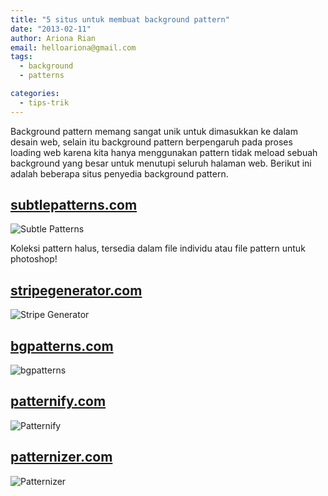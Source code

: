 ```yaml
---
title: "5 situs untuk membuat background pattern"
date: "2013-02-11"
author: Ariona Rian
email: helloariona@gmail.com
tags: 
  - background
  - patterns

categories: 
  - tips-trik
---
```


Background pattern memang sangat unik untuk dimasukkan ke dalam desain web, selain itu background pattern berpengaruh pada proses loading web karena kita hanya menggunakan pattern tidak meload sebuah background yang besar untuk menutupi seluruh halaman web. Berikut ini adalah beberapa situs penyedia background pattern.

## [subtlepatterns.com](http://subtlepatterns.com/ "Subtle Patterns")

![Subtle Patterns](/assets/img/SubtlePatterns.png)

Koleksi pattern halus, tersedia dalam file individu atau file pattern untuk photoshop!

## [stripegenerator.com](http://www.stripegenerator.com/ "Stripe Generator")

![Stripe Generator](/assets/img/StripeGeneratorr.png)

## [bgpatterns.com](http://bgpatterns.com/ "bgpatterns")

![bgpatterns](/assets/img/BgPatterns.png)

## [patternify.com](http://www.patternify.com/ "Patternify")

![Patternify](/assets/img/Patternify.png)

## [patternizer.com](http://patternizer.com/ "Patternizer")

![Patternizer](/assets/img/Patternizer.png)

